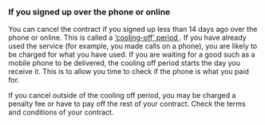 ###  If you signed up over the phone or online

You can cancel the contract if you signed up less than 14 days ago over the
phone or online. This is called a [ ‘cooling-off’ period
](/en/consumer/shopping/shopping-online/) . If you have already used the
service (for example, you made calls on a phone), you are likely to be charged
for what you have used. If you are waiting for a good such as a mobile phone
to be delivered, the cooling off period starts the day you receive it. This is
to allow you time to check if the phone is what you paid for.

If you cancel outside of the cooling off period, you may be charged a penalty
fee or have to pay off the rest of your contract. Check the terms and
conditions of your contract.
